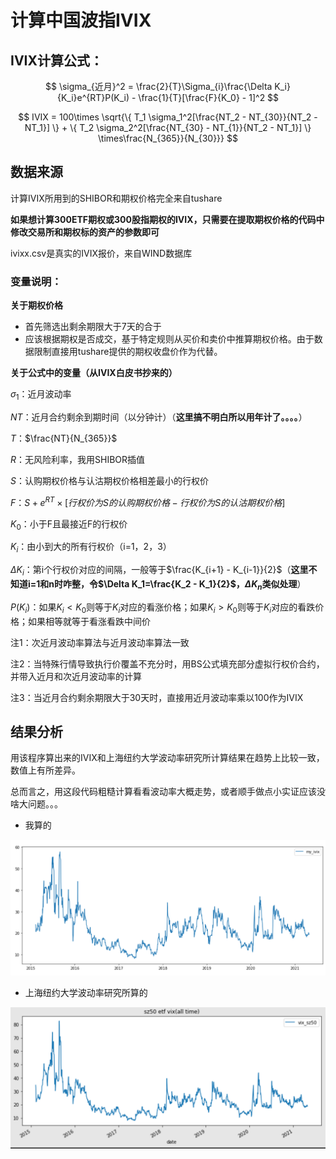 # 计算中国波指IVIX

## IVIX计算公式：


$$
\sigma_{近月}^2 = \frac{2}{T}\Sigma_{i}\frac{\Delta K_i}{K_i}e^{RT}P(K_i) - \frac{1}{T}[\frac{F}{K_0} - 1]^2
$$

$$
IVIX = 100\times \sqrt{\{ T_1 \sigma_1^2[\frac{NT_2 - NT_{30}}{NT_2 - NT_1}] \} + \{ T_2 \sigma_2^2[\frac{NT_{30} - NT_{1}}{NT_2 - NT_1}] \} \times\frac{N_{365}}{N_{30}}}
$$

## 数据来源

计算IVIX所用到的SHIBOR和期权价格完全来自tushare

**如果想计算300ETF期权或300股指期权的IVIX，只需要在提取期权价格的代码中修改交易所和期权标的资产的参数即可**

ivixx.csv是真实的IVIX报价，来自WIND数据库

### 变量说明：

**关于期权价格**

* 首先筛选出剩余期限大于7天的合于
* 应该根据期权是否成交，基于特定规则从买价和卖价中推算期权价格。由于数据限制直接用tushare提供的期权收盘价作为代替。

**关于公式中的变量（从IVIX白皮书抄来的）**

$\sigma_1$：近月波动率

$NT$：近月合约剩余到期时间（以分钟计）（**这里搞不明白所以用年计了。。。。**）

$T$：$\frac{NT}{N_{365}}$

$R$：无风险利率，我用SHIBOR插值

$S$：认购期权价格与认沽期权价格相差最小的行权价

$F$：$S+ e^{RT}\times [行权价为S的认购期权价格 - 行权价为S的认沽期权价格]$

$K_0$：小于F且最接近F的行权价

$K_i$：由小到大的所有行权价（i=1，2，3）

$\Delta K_i$：第i个行权价对应的间隔，一般等于$\frac{K_{i+1} - K_{i-1}}{2}$（**这里不知道i=1和n时咋整，令$\Delta K_1=\frac{K_2 - K_1}{2}$，$\Delta K_n$类似处理**）

$P(K_i)$：如果$K_i<K_0$则等于$K_i$对应的看涨价格；如果$K_i>K_0$则等于$K_i$对应的看跌价格；如果相等就等于看涨看跌中间价

注1：次近月波动率算法与近月波动率算法一致

注2：当特殊行情导致执行价覆盖不充分时，用BS公式填充部分虚拟行权价合约，并带入近月和次近月波动率的计算

注3：当近月合约剩余期限大于30天时，直接用近月波动率乘以100作为IVIX

## 结果分析

用该程序算出来的IVIX和上海纽约大学波动率研究所计算结果在趋势上比较一致，数值上有所差异。

总而言之，用这段代码粗糙计算看看波动率大概走势，或者顺手做点小实证应该没啥大问题。。。

* 我算的

![image-20210522144057564](README.assets/image-20210522144057564.png)

* 上海纽约大学波动率研究所算的

![image-20210522144106086](README.assets/image-20210522144106086.png)



